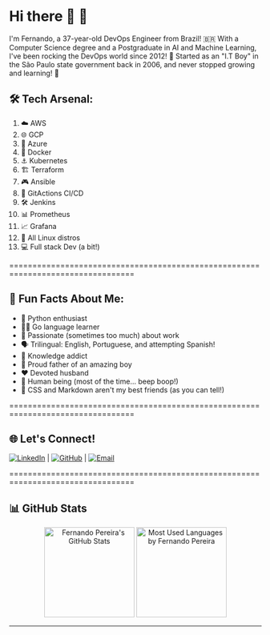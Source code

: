 # Hi there 👋 🚀

I'm Fernando, a 37-year-old DevOps Engineer from Brazil! 🇧🇷 
With a Computer Science degree and a Postgraduate in AI and Machine Learning, I've been rocking the DevOps world since 2012! 🌟
Started as an "I.T Boy" in the São Paulo state government back in 2006, and never stopped growing and learning! 🌱

## 🛠️ Tech Arsenal:

1. ☁️ AWS 
2. 🌐 GCP 
3. 💫 Azure 
4. 🐳 Docker
5. ⚓ Kubernetes
6. 🏗️ Terraform
7. 🎮 Ansible
8. 🔄 GitActions CI/CD
9. 🛠️ Jenkins
10. 📊 Prometheus
11. 📈 Grafana
12. 🐧 All Linux distros
13. 💻 Full stack Dev (a bit!)

=================================================================================

## 🎯 Fun Facts About Me:

* 🐍 Python enthusiast
* 🏃‍♂️ Go language learner
* 💪 Passionate (sometimes too much) about work
* 🗣️ Trilingual: English, Portuguese, and attempting Spanish!
* 🧠 Knowledge addict
* 👶 Proud father of an amazing boy
* ❤️ Devoted husband
* 🤖 Human being (most of the time... beep boop!)
* 🎨 CSS and Markdown aren't my best friends (as you can tell!)

=================================================================================

## 🌐 **Let's Connect!**
[![LinkedIn](https://img.shields.io/badge/LinkedIn-000?style=for-the-badge&logo=linkedin&logoColor=0E76A8)](https://www.linkedin.com/in/fernando-pereira-011615bb/) | [![GitHub](https://img.shields.io/badge/GitHub-000?style=for-the-badge&logo=github&logoColor=FFF)](https://github.com/fernandopereira3) | [![Email](https://img.shields.io/badge/E--mail-000?style=for-the-badge&logo=gmail&logoColor=D14836)](mailto:fernandopereira-3@hotmail.com)

=================================================================================

## 📊 **GitHub Stats**

<div align="center">
  <img 
    height="180em" 
    src="https://github-readme-stats.vercel.app/api?username=fernandopereira3&theme=radical&show_icons=true"
    alt="Fernando Pereira's GitHub Stats"
  />
  <img 
    height="180em" 
    src="https://github-readme-stats.vercel.app/api/top-langs/?username=fernandopereira3&layout=compact&theme=radical"
    alt="Most Used Languages by Fernando Pereira"
  />
</div>

---
